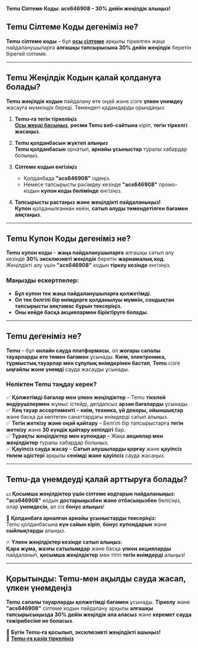 **Temu Сілтеме Коды: acs646908 – 30% дейін жеңілдік алыңыз!**

## **Temu Сілтеме Коды дегеніміз не?**
**Temu сілтеме коды** – бұл **[осы сілтеме](https://temu.to/m/u9fu1v7mn0z)** арқылы тіркелген жаңа пайдаланушыларға **алғашқы тапсырысына 30% дейін жеңілдік** беретін бірегей сілтеме.

---

## **Temu Жеңілдік Кодын қалай қолдануға болады?**
**Temu жеңілдік кодын** пайдалану өте оңай және сізге **үлкен үнемдеу** жасауға мүмкіндік береді. Төмендегі қадамдарды орындаңыз:

1. **Temu-ға тегін тіркеліңіз**  
   **[Осы жерді басыңыз](https://temu.to/m/u9fu1v7mn0z)**, **ресми Temu веб-сайтына** кіріп, **тегін тіркелгі жасаңыз**.

2. **Temu қолданбасын жүктеп алыңыз**  
   **Temu қолданбасын** орнатып, **арнайы ұсыныстар** туралы хабардар болыңыз.

3. **Сілтеме кодын енгізіңіз**  
   - Қолданбада **"acs646908"** іздеңіз.
   - Немесе тапсырысты рәсімдеу кезінде **"acs646908"** промо-кодын **купон коды бөлімінде** енгізіңіз.

4. **Тапсырысты растаңыз және жеңілдікті пайдаланыңыз!**  
   **Купон** қолданылғаннан кейін, **сатып алуды төмендетілген бағамен аяқтаңыз**.

---

## **Temu Купон Коды дегеніміз не?**
**Temu купон коды** – **жаңа пайдаланушыларға** алғашқы сатып алу кезінде **30% эксклюзивті жеңілдік** беретін **жарнамалық код**. Жеңілдікті алу үшін **"acs646908"** кодын **тіркеу кезінде** енгізіңіз.

### **Маңызды ескертпелер:**
- **Бұл купон тек жаңа пайдаланушыларға қолжетімді.**
- **Ол тек белгілі бір өнімдерге қолданылуы мүмкін, сондықтан тапсырысты аяқтамас бұрын тексеріңіз.**
- **Оны кейде басқа акциялармен біріктіруге болады.**

---

## **Temu дегеніміз не?**
**Temu** – бұл **онлайн сауда платформасы**, ол **жоғары сапалы тауарларды** **өте төмен бағамен** ұсынады. **Киім, электроника, тұрмыстық тауарлар мен сұлулық өнімдерінен бастап**, **Temu** сізге **ыңғайлы және үнемді** сауда жасауды ұсынады.

### **Неліктен Temu таңдау керек?**

✅ **Қолжетімді бағалар мен үлкен жеңілдіктер** – Temu **тікелей өндірушілермен** жұмыс істейді, делдалсыз **арзан бағаларды** ұсынады.  
✅ **Кең тауар ассортименті** – **киім, техника, үй декоры, ойыншықтар** және басқа да көптеген санаттардағы өнімдерді сатып алыңыз.  
✅ **Тегін жеткізу және оңай қайтару** – Белгілі бір тапсырыстарға **тегін жеткізу** және **30 күндік қайтару кепілдігі** бар.  
✅ **Тұрақты жеңілдіктер мен купондар** – Жаңа **акциялар мен жеңілдіктер** туралы хабардар болыңыз.  
✅ **Қауіпсіз сауда жасау** – **Сатып алушыларды қорғау** және **қауіпсіз төлем әдістері** арқылы **сенімді және қауіпсіз** сауда жасаңыз.

---

## **Temu-да үнемдеуді қалай арттыруға болады?**

💵 **Қосымша жеңілдіктер үшін сілтеме кодтарын пайдаланыңыз:**  
**"acs646908"** кодын **достарыңызбен және отбасыңызбен** бөлісіңіз, олар **үнемдесін**, ал сіз **бонус алыңыз**!

🎁 **Қолданбаға арналған арнайы ұсыныстарды тексеріңіз:**  
Temu қолданбасына **күн сайын кіріп**, **бонус купондарын** және **сыйлықтарды** алыңыз.

🔥 **Үлкен жеңілдіктер кезінде сатып алыңыз:**  
**Қара жұма, жазғы сатылымдар** және басқа **үлкен акцияларды** пайдаланып, **қосымша жеңілдіктер** мен тіпті **тегін өнімдерді** алыңыз!

---

## **Қорытынды: Temu-мен ақылды сауда жасап, үлкен үнемдеңіз**
**Temu** **сапалы тауарларды** **қолжетімді бағамен** ұсынады. **Тіркелу** және **"acs646908"** сілтеме кодын пайдалану арқылы **алғашқы тапсырысыңызда 30% дейін жеңілдік ала аласыз** және **керемет сауда тәжірибесіне ие боласыз**.

📌 **Бүгін Temu-ға қосылып, эксклюзивті жеңілдікті ашыңыз!**  
🔗 **[Temu-ға қазір тіркеліңіз](https://temu.to/m/u9fu1v7mn0z)**
